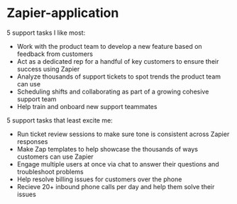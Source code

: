 # Zapier-application
5 support tasks I like most:
- Work with the product team to develop a new feature based on feedback from customers
- Act as a dedicated rep for a handful of key customers to ensure their success using Zapier
- Analyze thousands of support tickets to spot trends the product team can use
- Scheduling shifts and collaborating as part of a growing cohesive support team
- Help train and onboard new support teammates

5 support tasks that least excite me:
- Run ticket review sessions to make sure tone is consistent across Zapier responses
- Make Zap templates to help showcase the thousands of ways customers can use Zapier
- Engage multiple users at once via chat to answer their questions and troubleshoot problems
- Help resolve billing issues for customers over the phone
- Recieve 20+ inbound phone calls per day and help them solve their issues
